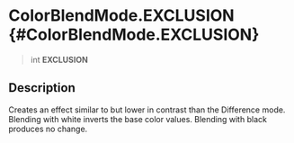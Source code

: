 ColorBlendMode.EXCLUSION {#ColorBlendMode.EXCLUSION}
========================

> int **EXCLUSION**

Description
-----------

Creates an effect similar to but lower in contrast than the Difference
mode. Blending with white inverts the base color values. Blending with
black produces no change.
